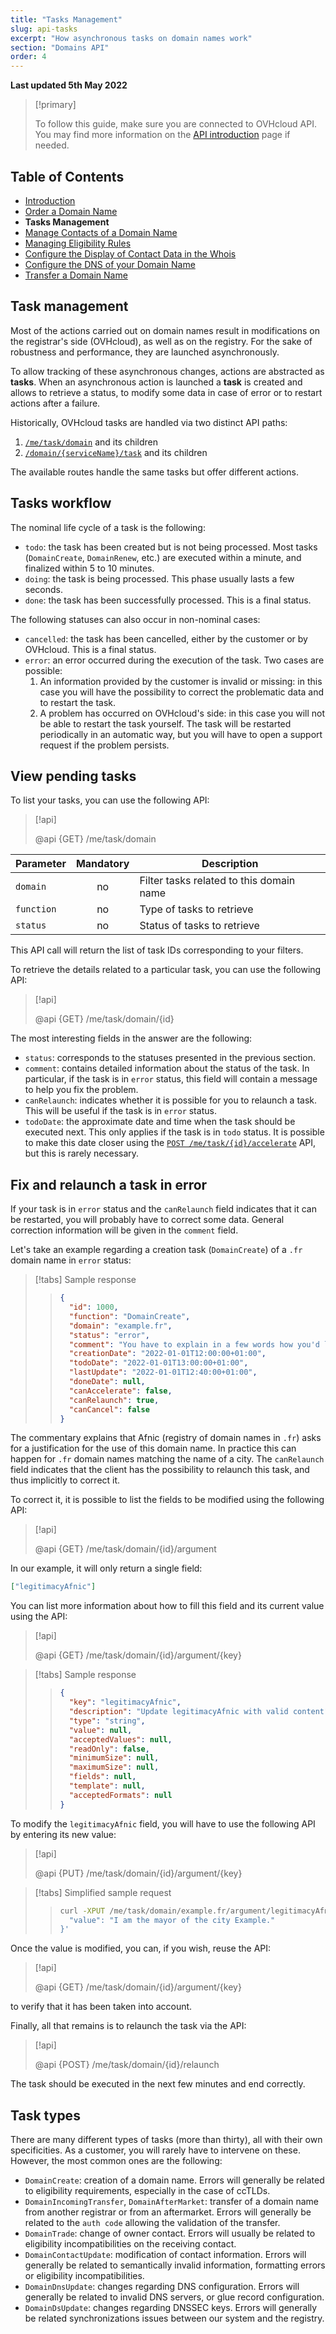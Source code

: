 ```yaml
---
title: "Tasks Management"
slug: api-tasks
excerpt: "How asynchronous tasks on domain names work"
section: "Domains API"
order: 4
---
```


**Last updated 5th May 2022**

<!-- Reminder to put at the beginning of each page -->

> [!primary]
>
> To follow this guide, make sure you are connected to OVHcloud API. You may find more information on the [API introduction](../api) page if needed.

<!-- Begin TOC -->

## Table of Contents

- [Introduction](../api)
- [Order a Domain Name](../api-order)
- **Tasks Management**
- [Manage Contacts of a Domain Name](../api-contact)
- [Managing Eligibility Rules](../api-rules)
- [Configure the Display of Contact Data in the Whois](../api-whois)
- [Configure the DNS of your Domain Name](../api-dns)
- [Transfer a Domain Name](../api-transfer)
<!-- End TOC -->

## Task management

Most of the actions carried out on domain names result in modifications on the registrar's side (OVHcloud), as well as on the registry.
For the sake of robustness and performance, they are launched asynchronously.

To allow tracking of these asynchronous changes, actions are abstracted as **tasks**. When an asynchronous action is launched
a **task** is created and allows to retrieve a status, to modify some data in case of error or to restart actions after a failure.

Historically, OVHcloud tasks are handled via two distinct API paths:

1. [`/me/task/domain`](https://api.ovh.com/console/#/me/task/domain~GET) and its children
2. [`/domain/{serviceName}/task`](https://api.ovh.com/console/#/domain/%7BserviceName%7D/task~GET) and its children

The available routes handle the same tasks but offer different actions.

## Tasks workflow

The nominal life cycle of a task is the following:

- `todo`: the task has been created but is not being processed. Most tasks (`DomainCreate`, `DomainRenew`, etc.) are executed within a minute, and finalized within 5 to 10 minutes.
- `doing`: the task is being processed. This phase usually lasts a few seconds.
- `done`: the task has been successfully processed. This is a final status.

The following statuses can also occur in non-nominal cases:

- `cancelled`: the task has been cancelled, either by the customer or by OVHcloud. This is a final status.
- `error`: an error occurred during the execution of the task. Two cases are possible:
    1. An information provided by the customer is invalid or missing: in this case you will have the possibility to correct the problematic data and to restart the task.
    2. A problem has occurred on OVHcloud's side: in this case you will not be able to restart the task yourself. The task will be restarted periodically in an automatic way, but you will have to open a support request if the problem persists.

## View pending tasks <a name="view-pending-tasks"></a>

To list your tasks, you can use the following API:

> [!api]
>
> @api {GET} /me/task/domain

| Parameter  | Mandatory | Description                              |
| ---------- | :-------: | ---------------------------------------- |
| `domain`   |    no     | Filter tasks related to this domain name |
| `function` |    no     | Type of tasks to retrieve                |
| `status`   |    no     | Status of tasks to retrieve              |

This API call will return the list of task IDs corresponding to your filters.

To retrieve the details related to a particular task, you can use the following API:

> [!api]
>
> @api {GET} /me/task/domain/{id}

The most interesting fields in the answer are the following:

- `status`: corresponds to the statuses presented in the previous section.
- `comment`: contains detailed information about the status of the task. In particular, if the task is in `error` status, this field will contain a message to help you fix the problem.
- `canRelaunch`: indicates whether it is possible for you to relaunch a task. This will be useful if the task is in `error` status.
- `todoDate`: the approximate date and time when the task should be executed next. This only applies if the task is in `todo` status. It is possible to make this date closer using the [`POST /me/task/{id}/accelerate`](https://eu.api.ovh.com/console/#/me/task/domain/%7Bid%7D/accelerate~POST) API, but this is rarely necessary.

## Fix and relaunch a task in error <a name="fix-and-relaunch-a-task-in-error"></a>

If your task is in `error` status and the `canRelaunch` field indicates that it can be restarted, you will probably have to correct some data. General correction information will be given in the `comment` field.

Let's take an example regarding a creation task (`DomainCreate`) of a `.fr` domain name in `error` status:

<!-- prettier-ignore -->
> [!tabs]
> Sample response
>>```json
>> {
>>   "id": 1000,
>>   "function": "DomainCreate",
>>   "domain": "example.fr",
>>   "status": "error",
>>   "comment": "You have to explain in a few words how you'd like to use this domain name (AFNIC will use it to decide if you can register this domain)",
>>   "creationDate": "2022-01-01T12:00:00+01:00",
>>   "todoDate": "2022-01-01T13:00:00+01:00",
>>   "lastUpdate": "2022-01-01T12:40:00+01:00",
>>   "doneDate": null,
>>   "canAccelerate": false,
>>   "canRelaunch": true,
>>   "canCancel": false
>> }
>> ```

The commentary explains that Afnic (registry of domain names in `.fr`) asks for a justification for the use of this domain name. In practice this can happen for `.fr` domain names matching the name of a city. The `canRelaunch` field indicates that the client has the possibility to relaunch this task, and thus implicitly to correct it.

To correct it, it is possible to list the fields to be modified using the following API:

> [!api]
>
> @api {GET} /me/task/domain/{id}/argument

In our example, it will only return a single field:

```json
["legitimacyAfnic"]
```

You can list more information about how to fill this field and its current value using the API:

> [!api]
>
> @api {GET} /me/task/domain/{id}/argument/{key}

<!-- prettier-ignore -->
> [!tabs]
> Sample response
>> ```json
>> {
>>   "key": "legitimacyAfnic",
>>   "description": "Update legitimacyAfnic with valid content",
>>   "type": "string",
>>   "value": null,
>>   "acceptedValues": null,
>>   "readOnly": false,
>>   "minimumSize": null,
>>   "maximumSize": null,
>>   "fields": null,
>>   "template": null,
>>   "acceptedFormats": null
>> }
>> ```

To modify the `legitimacyAfnic` field, you will have to use the following API by entering its new value:

> [!api]
>
> @api {PUT} /me/task/domain/{id}/argument/{key}

<!-- prettier-ignore -->
> [!tabs]
> Simplified sample request
>> ```sh
>> curl -XPUT /me/task/domain/example.fr/argument/legitimacyAfnic -d '{
>>   "value": "I am the mayor of the city Example."
>> }'
>> ```

Once the value is modified, you can, if you wish, reuse the API:

> [!api]
>
> @api {GET} /me/task/domain/{id}/argument/{key}

to verify that it has been taken into account.

Finally, all that remains is to relaunch the task via the API:

> [!api]
>
> @api {POST} /me/task/domain/{id}/relaunch

The task should be executed in the next few minutes and end correctly.

## Task types

There are many different types of tasks (more than thirty), all with their own specificities. As a customer, you will rarely have to intervene on these. However, the most common ones are the following:

- `DomainCreate`: creation of a domain name. Errors will generally be related to eligibility requirements, especially in the case of ccTLDs.
- `DomainIncomingTransfer`, `DomainAfterMarket`: transfer of a domain name from another registrar or from an aftermarket. Errors will generally be related to the `auth code` allowing the validation of the transfer.
- `DomainTrade`: change of owner contact. Errors will usually be related to eligibility incompatibilities on the receiving contact.
- `DomainContactUpdate`: modification of contact information. Errors will generally be related to semantically invalid information, formatting errors or eligibility incompatibilities.
- `DomainDnsUpdate`: changes regarding DNS configuration. Errors will generally be related to invalid DNS servers, or glue record configuration.
- `DomainDsUpdate`: changes regarding DNSSEC keys. Errors will generally be related synchronizations issues between our system and the registry.

